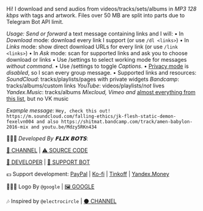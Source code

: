 Hi! I download and send audios from videos/tracks/sets/albums in *MP3 128 kbps* with tags and artwork. Files over 50 MB are split into parts due to Telegram Bot API limit.

*Usage:*
_Send or forward_ a text message containing links and I will:
• In *Download* mode: download every link I support (or use `/dl <links>`)
• In *Links* mode: show direct download URLs for every link (or use `/link <links>`)
• In *Ask* mode: scan for supported links and ask you to choose download or links
• Use /settings to select working mode for messages *without command*.
• Use /settings to toggle *Captions*.
• [Privacy mode](https://core.telegram.org/bots#privacy-mode) is _disabled_, so I scan every group message.
• Supported links and resources:
*SoundCloud*: tracks/playlists/pages with private widgets
*Bandcamp*: tracks/albums/custom links
*YouTube*: videos/playlists/_not_ lives
*Yandex.Music*: tracks/albums
*Mixcloud, Vimeo and* [almost everything from this list](https://ytdl-org.github.io/youtube-dl/supportedsites.html), but no VK music

*Example message:*
`Hey, check this out! https://m.soundcloud.com/falling-ethics/jk-flesh-static-demon-fexelvn004 and also https://shitmat.bandcamp.com/track/amen-babylon-2016-mix and youtu.be/Mdzy5RKn434`

👨🏻‍💻 *Developed By 𝗙𝗟𝗜𝗫 𝗕𝗢𝗧𝗦*:

[📢 CHANNEL](https://t.me/FlixBots) | [⚠️ SOURCE CODE](https://t.me/NoSourceCode)

[🧕 DEVELOPER](https://t.me/Iggie) | [👤 SUPPORT BOT](https://t.me/FlixHelpBot)

💵 Support development:
[PayPal](http://paypal.me/premiumbarn) | [Ko-fi](https://ko-fi.com/gpchelkin) | [Tinkoff](https://www.tinkoff.ru/sl/Acd7Jamf4YM) | [Yandex.Money](http://money.yandex.ru/to/41001421333857/200)

👩🏻‍🎨 Logo By `@google` | [🖼️ GOOGLE](https://google.com)

🎶 Inspired by `@electrocircle` | [⚫ CHANNEL](https://t.me/Eklight)
